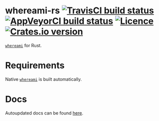 # whereami-rs [![TravisCI build status](https://travis-ci.org/nabijaczleweli/whereami-rs.svg?branch=master)](https://travis-ci.org/nabijaczleweli/whereami-rs) [![AppVeyorCI build status](https://ci.appveyor.com/api/projects/status/n0atavu1kn5ngb34/branch/master?svg=true)](https://ci.appveyor.com/project/nabijaczleweli/whereami-rs/branch/master) [![Licence](https://img.shields.io/badge/license-MIT-blue.svg?style=flat)](LICENSE) [![Crates.io version](https://meritbadge.herokuapp.com/whereami)](https://crates.io/crates/whereami)
[`whereami`](https://github.com/gpakosz/whereami) for Rust.

# Requirements
Native [`whereami`](https://github.com/gpakosz/whereami) is built automatically.

# Docs
Autoupdated docs can be found [here](https://cdn.rawgit.com/nabijaczleweli/whereami-rs/doc/whereami/index.html).

